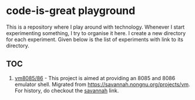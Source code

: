 # code-is-great playground

This is a repository where I play around with technology. Whenever I start experimenting something, I try to organise it here. I create a new directory for each experiment. Given below is the list of experiments with link to its directory.

## TOC
1. [vm8085/86](vm8085++) - This project is aimed at providing an 8085 and 8086 emulator shell. Migrated from https://savannah.nongnu.org/projects/vm. For history, do checkout the [savannah](https://savannah.nongnu.org/projects/vm) link.
